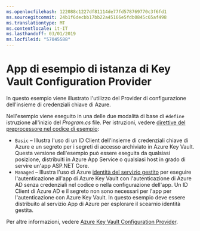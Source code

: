 ```yaml
---
ms.openlocfilehash: 122088c1227df81114de77fd578769770c3f6fd1
ms.sourcegitcommit: 24b1f6decbb17bb22a45166e5fdb0845c65af498
ms.translationtype: MT
ms.contentlocale: it-IT
ms.lasthandoff: 03/01/2019
ms.locfileid: "57045588"
---
```

# <a name="key-vault-configuration-provider-sample-app"></a>App di esempio di istanza di Key Vault Configuration Provider

In questo esempio viene illustrato l'utilizzo del Provider di configurazione dell'insieme di credenziali chiave di Azure.

Nell'esempio viene eseguito in una delle due modalità di base di `#define` istruzione all'inizio del *Program.cs* file. Per istruzioni, vedere [direttive del preprocessore nel codice di esempio](https://docs.microsoft.com/aspnet/core#preprocessor-directives-in-sample-code):

* `Basic` &ndash; Illustra l'uso di un ID Client dell'insieme di credenziali chiave di Azure e un segreto per i segreti di accesso archiviato in Azure Key Vault. Questa versione dell'esempio può essere eseguita da qualsiasi posizione, distribuiti in Azure App Service o qualsiasi host in grado di servire un'app ASP.NET Core.
* `Managed` &ndash; Illustra l'uso di Azure [identità del servizio gestito](https://docs.microsoft.com/azure/active-directory/managed-identities-azure-resources/overview) per eseguire l'autenticazione all'app di Azure Key Vault con l'autenticazione di Azure AD senza credenziali nel codice o nella configurazione dell'app. Un ID Client di Azure AD e il segreto non sono necessari per l'app per l'autenticazione con Azure Key Vault. In questo esempio deve essere distribuito al servizio App di Azure per esplorare il scearnio identità gestita.

Per altre informazioni, vedere [Azure Key Vault Configuration Provider](https://docs.microsoft.com/aspnet/core/security/key-vault-configuration).
